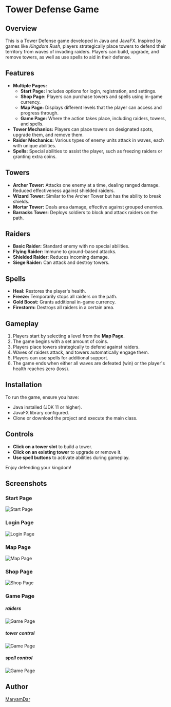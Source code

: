 # Tower Defense Game

## Overview
This is a Tower Defense game developed in Java and JavaFX. Inspired by games like *Kingdom Rush*, players strategically place towers to defend their territory from waves of invading raiders. Players can build, upgrade, and remove towers, as well as use spells to aid in their defense.

## Features
- **Multiple Pages:**
  - **Start Page:** Includes options for login, registration, and settings.
  - **Shop Page:** Players can purchase towers and spells using in-game currency.
  - **Map Page:** Displays different levels that the player can access and progress through.
  - **Game Page:** Where the action takes place, including raiders, towers, and spells.
- **Tower Mechanics:** Players can place towers on designated spots, upgrade them, and remove them.
- **Raider Mechanics:** Various types of enemy units attack in waves, each with unique abilities.
- **Spells:** Special abilities to assist the player, such as freezing raiders or granting extra coins.

## Towers
- **Archer Tower:** Attacks one enemy at a time, dealing ranged damage. Reduced effectiveness against shielded raiders.
- **Wizard Tower:** Similar to the Archer Tower but has the ability to break shields.
- **Mortar Tower:** Deals area damage, effective against grouped enemies.
- **Barracks Tower:** Deploys soldiers to block and attack raiders on the path.

## Raiders
- **Basic Raider:** Standard enemy with no special abilities.
- **Flying Raider:** Immune to ground-based attacks.
- **Shielded Raider:** Reduces incoming damage.
- **Siege Raider:** Can attack and destroy towers.

## Spells
- **Heal:** Restores the player's health.
- **Freeze:** Temporarily stops all raiders on the path.
- **Gold Boost:** Grants additional in-game currency.
- **Firestorm:** Destroys all raiders in a certain area.

## Gameplay
1. Players start by selecting a level from the **Map Page**.
2. The game begins with a set amount of coins.
3. Players place towers strategically to defend against raiders.
4. Waves of raiders attack, and towers automatically engage them.
5. Players can use spells for additional support.
6. The game ends when either all waves are defeated (win) or the player's health reaches zero (loss).

## Installation
To run the game, ensure you have:
- Java installed (JDK 11 or higher).
- JavaFX library configured.
- Clone or download the project and execute the main class.

## Controls
- **Click on a tower slot** to build a tower.
- **Click on an existing tower** to upgrade or remove it.
- **Use spell buttons** to activate abilities during gameplay.

Enjoy defending your kingdom!

## Screenshots

### Start Page
![Start Page](screenshots/home.png)

### Login Page
![Login Page](screenshots/login.png)

### Map Page
![Map Page](screenshots/map.png)

### Shop Page
![Shop Page](screenshots/shop.png)

### Game Page
##### raiders
![Game Page](screenshots/raiders.png)
##### tower control
![Game Page](screenshots/tower.png)
##### spell control
![Game Page](screenshots/magic.png)

## Author
[MaryamDar](https://github.com/marydar)
